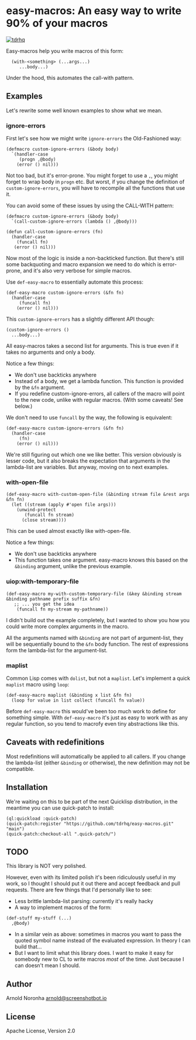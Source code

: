
# easy-macros: An easy way to write 90% of your macros

[![tdrhq](https://circleci.com/gh/tdrhq/easy-macros.svg?style=shield)](https://app.circleci.com/pipelines/github/tdrhq/easy-macros?branch=main)

Easy-macros help you write macros of this form:

```
  (with-<something> (...args...)
     ...body...)
```

Under the hood, this automates the call-with pattern.

## Examples

Let's rewrite some well known examples to show what we mean.

### ignore-errors

First let's see how we might write `ignore-errors` the Old-Fashioned
way:

```
(defmacro custom-ignore-errors (&body body)
  `(handler-case
     (progn ,@body)
    (error () nil)))
```

Not too bad, but it's error-prone. You might forget to use a `,`, you
might forget to wrap body in `progn` etc. But worst, if you change the
definition of `custom-ignore-errors`, you will have to recompile all
the functions that use it.

You can avoid some of these issues by using the CALL-WITH pattern:

```
(defmacro custom-ignore-errors (&body body)
  `(call-custom-ignore-errors (lambda () ,@body)))

(defun call-custom-ignore-errors (fn)
  (handler-case
    (funcall fn)
   (error () nil)))
```

Now most of the logic is inside a non-backticked function. But there's
still some backquoting and macro expansion we need to do which is
error-prone, and it's also very verbose for simple macros.

Use `def-easy-macro` to essentially automate this process:

```
(def-easy-macro custom-ignore-errors (&fn fn)
  (handler-case
     (funcall fn)
    (error () nil)))
```

This `custom-ignore-errors` has a slightly different API though:

```
(custom-ignore-errors ()
  ...body...)
```

All easy-macros takes a second list for arguments. This is true even
if it takes no arguments and only a body.

Notice a few things:
* We don't use backticks anywhere
* Instead of a body, we get a lambda function. This function is provided by the `&fn` argument.
* If you redefine custom-ignore-errors, all callers of the macro will
  point to the new code, unlike with regular macros. (With some caveats! See below.)

We don't need to use `funcall` by the way, the following is equivalent:

```
(def-easy-macro custom-ignore-errors (&fn fn)
  (handler-case
     (fn)
    (error () nil)))
```

We're still figuring out which one we like better. This version
obviously is lesser code, but it also breaks the expectation that
arguments in the lambda-list are variables. But anyway, moving on to
next examples.


### with-open-file

```
(def-easy-macro with-custom-open-file (&binding stream file &rest args &fn fn)
  (let ((stream (apply #'open file args)))
    (unwind-protect
       (funcall fn stream)
      (close stream))))
```

This can be used almost exactly like with-open-file.

Notice a few things:
* We don't use backticks anywhere
* This function takes one argument. easy-macro knows this based on the
  `&binding` argument, unlike the previous example.

### uiop:with-temporary-file

```
(def-easy-macro my-with-custom-temporary-file (&key &binding stream &binding pathname prefix suffix &fn)
   ;; ... you get the idea
    (funcall fn my-stream my-pathname))
```

I didn't build out the example completely, but I wanted to show you
how you could write more complex arguments in the macro.

All the arguments named with `&binding` are not part of argument-list,
they will be sequentially bound to the `&fn` body function. The rest
of expressions form the lambda-list for the argument-list.

### maplist

Common Lisp comes with `dolist`, but not a `maplist`. Let's implement
a quick `maplist` macro using `loop`:

```
(def-easy-macro maplist (&binding x list &fn fn)
  (loop for value in list collect (funcall fn value))
```

Before `def-easy-macro` this would've been too much work to define for
something simple. With `def-easy-macro` it's just as easy to work with
as any regular function, so you tend to macrofy even tiny abstractions
like this.


## Caveats with redefinitions

Most redefinitions will automatically be applied to all callers. If
you change the lambda-list (either `&binding` or otherwise), the new
definition may not be compatible.

## Installation

We're waiting on this to be part of the next Quicklisp distribution,
in the meantime you can use quick-patch to install:

```
(ql:quickload :quick-patch)
(quick-patch:register "https://github.com/tdrhq/easy-macros.git" "main")
(quick-patch:checkout-all ".quick-patch/")
```

## TODO

This library is NOT very polished.

However, even with its limited polish it's been ridiculously useful in
my work, so I thought I should put it out there and accept feedback
and pull requests. There are few things that I'd personally like to see:

* Less brittle lambda-list parsing: currently it's really hacky
* A way to implement macros of the form:
```
(def-stuff my-stuff (...)
  ,@body)
```
* In a similar vein as above: sometimes in macros you want to pass the
  quoted symbol name instead of the evaluated expression. In theory I
  can build that...
* But I want to limit what this library does. I want to make it easy
  for somebody new to CL to write macros *most* of the time. Just
  because I can doesn't mean I should.

## Author

Arnold Noronha <arnold@screenshotbot.io>

## License

Apache License, Version 2.0
